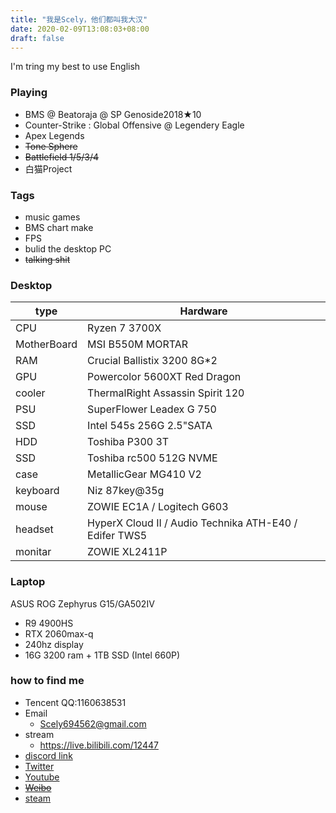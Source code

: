 ```yaml
---
title: "我是Scely，他们都叫我大汉"
date: 2020-02-09T13:08:03+08:00
draft: false
---
```

<!--more-->
  I'm tring my best to use English

### Playing
- BMS @ Beatoraja @ SP Genoside2018★10
- Counter-Strike : Global Offensive @ Legendery Eagle
- Apex Legends
- ~~Tone Sphere~~
- ~~Battlefield 1/5/3/4~~
- 白猫Project
### Tags
- music games
- BMS chart make
- FPS
- bulid the desktop PC
- ~~talking shit~~
### Desktop
type|Hardware
---|---
CPU | Ryzen 7 3700X
MotherBoard | MSI B550M MORTAR
RAM | Crucial Ballistix 3200 8G*2
GPU  |Powercolor 5600XT Red Dragon
cooler | ThermalRight Assassin Spirit 120
PSU | SuperFlower Leadex G 750
SSD | Intel 545s 256G 2.5"SATA
HDD | Toshiba P300 3T
SSD | Toshiba rc500 512G NVME
case | MetallicGear MG410 V2
keyboard | Niz 87key@35g
mouse | ZOWIE EC1A / Logitech G603
headset | HyperX Cloud II / Audio Technika ATH-E40 / Edifer TWS5
monitar | ZOWIE XL2411P
### Laptop

ASUS ROG Zephyrus G15/GA502IV
  - R9 4900HS
  - RTX 2060max-q
  - 240hz display
  - 16G 3200 ram + 1TB SSD (Intel 660P)
### how to find me
- Tencent QQ:1160638531
- Email
  - Scely694562@gmail.com
- stream
  - https://live.bilibili.com/12447
- [discord link](discord.gg/9mp6h6W)
- [Twitter](https://twitter.com/ScelyM)
- [Youtube](https://www.youtube.com/channel/UCEuWgIRKyeApO6dxfca5xOg)
- ~~[Weibo](https://weibo.com/2485089434/profile)~~
- [steam](https://steamcommunity.com/id/ScelyM/)